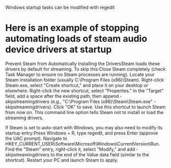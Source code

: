 Windows startup tasks can be modified with regedit
# Here is an example of stopping automating loads of steam audio device drivers at startup

Prevent Steam from Automatically Installing the DriversSteam loads these drivers by default for streaming. To skip this:Close Steam completely (check Task Manager to ensure no Steam processes are running).
Locate your Steam installation folder (usually C:\Program Files (x86)\Steam).
Right-click Steam.exe, select "Create shortcut," and place it on your desktop or elsewhere.
Right-click the new shortcut, select "Properties."
In the "Target" field, add a space after the existing path, then append -skipstreamingdrivers (e.g., "C:\Program Files (x86)\Steam\Steam.exe" -skipstreamingdrivers).
Click "OK" to save.
Use this shortcut to launch Steam from now on. This command line option tells Steam not to install or load the streaming drivers. 

If Steam is set to auto-start with Windows, you may also need to modify its startup entry:Press Windows + R, type regedit, and press Enter (approve the UAC prompt).
Navigate to HKEY_CURRENT_USER\Software\Microsoft\Windows\CurrentVersion\Run.
Find the "Steam" entry, right-click it, select "Modify," and add -skipstreamingdrivers to the end of the Value data field (similar to the shortcut).
Restart your PC and launch Steam to apply.

